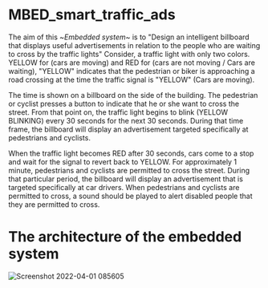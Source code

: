 # MBED_smart_traffic_ads
The aim of this ~*Embedded system*~ is to "Design an intelligent billboard that displays useful advertisements in relation to the people who are waiting to cross by the traffic lights"  Consider, a traffic light with only two colors. YELLOW for  (cars are moving) and RED for (cars are not moving / Cars are waiting),
"YELLOW" indicates that the pedestrian or biker is approaching a road crossing at the time the traffic signal is "YELLOW" (Cars are moving). 

The time is shown on a billboard on the side of the building. The pedestrian or cyclist presses a button to indicate that he or she want to cross the street. From that point on, the traffic light begins to blink (YELLOW BLINKING) every 30 seconds for the next 30 seconds. During that time frame, the billboard will display an advertisement targeted specifically at pedestrians and cyclists.

When the traffic light becomes RED after 30 seconds, cars come to a stop and wait for the signal to revert back to YELLOW. For approximately 1 minute, pedestrians and cyclists are permitted to cross the street. During that particular period, the billboard will display an advertisement that is targeted specifically at car drivers.
When pedestrians and cyclists are permitted to cross, a sound should be played to alert disabled people that they are permitted to cross.

# The architecture of the embedded system
![Screenshot 2022-04-01 085605](https://user-images.githubusercontent.com/44365037/161211564-86bddcbf-6d6f-4f46-9abb-e18e637fde1a.jpg)

